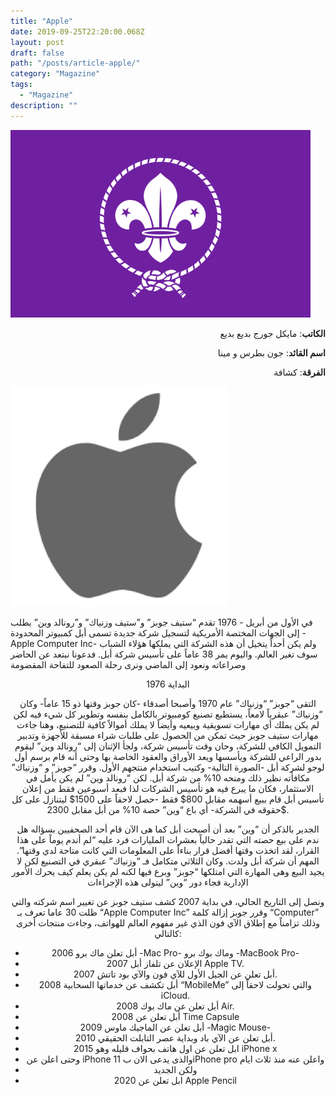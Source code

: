```yaml
---
title: "Apple"
date: 2019-09-25T22:20:00.068Z
layout: post
draft: false
path: "/posts/article-apple/"
category: "Magazine"
tags:
  - "Magazine"
description: ""
---
```


![](scouts.png)

<div dir="rtl">


<strong>الكاتب</strong>: مايكل جورج بديع بديع

<strong>اسم القائد</strong>: جون بطرس و مينا

<strong>الفرقة</strong>: كشافة

</div>

![](apple.png)

<div div="rtl">

في الأول من أبريل - 1976 تقدم “ستيف جوبز” و”ستيف وزنياك” و”رونالد وين” بطلب إلى الجهات المختصة الأمريكية لتسجيل شركة جديدة تسمى أبل كمبيوتر المحدودة -Apple Computer Inc- ولم يكن أحداً يتخيل أن هذه الشركة التي يملكها هؤلاء الشباب سوف تغير العالم. واليوم يمر 38 عاماً على تأسيس شركة أبل. فدعونا نبتعد عن الحاضر وصراعاته ونعود إلى الماضي ونرى رحلة الصعود للتفاحة المقضومة

</div>

<center>
البداية 1976
<center>

<div div="rtl">

التقى “جوبز” “وزنياك” عام 1970 وأصبحا أصدقاء -كان جوبز وقتها ذو 15 عاماً- وكان “وزنياك” عبقرياً لامعاً، يستطيع تصنيع كومبيوتر بالكامل بنفسه وتطوير كل شيء فيه لكن لم يكن يملك أي مهارات تسويقية وبيعيه وأيضاً لا يملك أموالاً كافية للتصنيع، وهنا جاءت مهارات ستيف جوبز حيث تمكن من الحصول على طلبات شراء مسبقة للأجهزة وتدبير التمويل الكافي للشركة، وحان وقت تأسيس شركة، ولجأ الإثنان إلى “رونالد وين” ليقوم بدور الراعي للشركة ويأسسها ويعد الأوراق والعقود الخاصة بها وحتى أنه قام برسم أول لوجو لشركة أبل -الصورة التالية- وكتيب استخدام منتجهم الأول. وقرر “جوبز” و “وزنياك” مكافأته نظير ذلك ومنحه 10% من شركة أبل. لكن “رونالد وين” لم يكن يأمل في الاستثمار، فكان ما يبرع فيه هو تأسيس الشركات لذا فبعد أسبوعين فقط من إعلان تأسيس أبل قام ببيع أسهمه مقابل 800$ فقط -حصل لاحقاً على 1500$ ليتنازل على كل حقوقه في الشركة- أي باع “وين” حصة 10% من أبل مقابل 2300$.

الجدير بالذكر أن “وين” بعد أن أصبحت أبل كما هى الآن قام أحد الصحفيين بسؤاله هل ندم على بيع حصته التي تقدر حالياً بعشرات المليارات فرد عليه “لم أندم يوماً على هذا القرار، لقد اتخذت وقتها أفضل قرار بناءاً على المعلومات التي كانت متاحة لدي وقتها”. المهم أن شركة أبل ولدت. وكان الثلاثي متكامل فـ “وزنياك” عبقري في التصنيع لكن لا يجيد البيع وهى المهارة التي امتلكها “جوبز” وبرع فيها لكنه لم يكن يعلم كيف يحرك الأمور الإدارية فجاء دور “وين” ليتولى هذه الإجراءات

ونصل إلى التاريخ الحالي، في بداية 2007 كشف ستيف جوبز عن تغيير اسم شركته والتي ظلت 30 عاما تعرف بـ “Apple Computer Inc” وقرر جوبز إزالة كلمة “Computer” وذلك تزامناً مع إطلاق الآي فون الذي غير مفهوم العالم للهواتف، وجاءت منتجات أخرى كالتالي:

<ul>
<li>2006 أبل تعلن ماك برو -Mac Pro- وماك بوك برو -MacBook Pro-</li>
<li>2007 الإعلان عن تلفاز أبل Apple TV.</li>
<li>2007 أبل تعلن عن الجيل الأول للآي فون والآي بود تاتش.</li>
<li>2008 أبل تكشف عن خدماتها السحابية “MobileMe” والتي تحولت لاحقاً إلى iCloud.</li>
<li>2008 أبل تعلن عن ماك بوك Air.</li>
<li>2008 أبل تعلن عن Time Capsule</li>
<li>2009 أبل تعلن عن الماجيك ماوس -Magic Mouse-</li>
<li>2010 أبل تعلن عن الآي باد وبداية عصر التابلت الحقيقي.</li>
<li>2015 ابل تعلن عن اول هاتف بحواف قليله وهو iPhone x</li>
<li>وحتى اعلن عن iPhone 11 والذى يدعى الان بiPhone pro واعلن عنه منذ ثلاث ايام</li>
<li>ولكن الجديد</li>
<li>2020 ابل تعلن عن Apple Pencil</li>
</ul>
</div>

